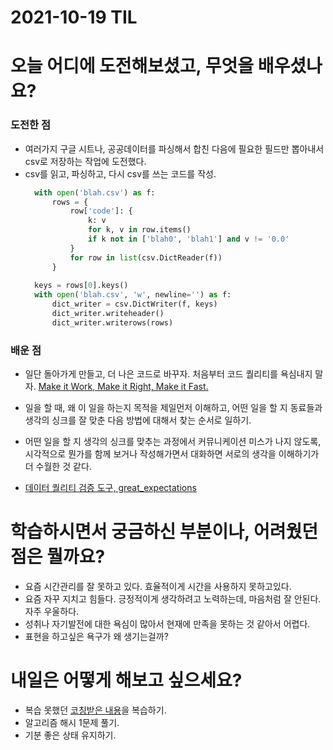 # 2021-10-19 TIL 
# 오늘 어디에 도전해보셨고, 무엇을 배우셨나요?
### 도전한 점  
- 여러가지 구글 시트나, 공공데이터를 파싱해서 합친 다음에 필요한 필드만 뽑아내서 csv로 저장하는 작업에 도전했다. 
- csv를 읽고, 파싱하고, 다시 csv를 쓰는 코드를 작성.
  ```  python
    with open('blah.csv') as f:
        rows = {
            row['code']: {
                k: v
                for k, v in row.items()
                if k not in ['blah0', 'blah1'] and v != '0.0'
            }
            for row in list(csv.DictReader(f))
        }
    
    keys = rows[0].keys()
    with open('blah.csv', 'w', newline='') as f:
        dict_writer = csv.DictWriter(f, keys)
        dict_writer.writeheader()
        dict_writer.writerows(rows)
  ```
### 배운 점 
- 일단 돌아가게 만들고, 더 나은 코드로 바꾸자. 처음부터 코드 퀄리티를 욕심내지 말자. 
  [Make it Work, Make it Right, Make it Fast.](https://wiki.c2.com/?MakeItWorkMakeItRightMakeItFast)

- 일을 할 때, 왜 이 일을 하는지 목적을 제일먼저 이해하고, 어떤 일을 할 지 동료들과 생각의 싱크를 잘 맞춘 다음 방법에 대해서 찾는 순서로 일하기.
- 어떤 일을 할 지 생각의 싱크를 맞추는 과정에서 커뮤니케이션 미스가 나지 않도록, 시각적으로 뭔가를 함께 보거나 작성해가면서 대화하면 서로의 생각을 이해하기가 더 수월한 것 같다. 
- [데이터 퀄리티 검증 도구, great_expectations](https://greatexpectations.io/expectations/expect_value_at_index)

# 학습하시면서 궁금하신 부분이나, 어려웠던 점은 뭘까요?
- 요즘 시간관리를 잘 못하고 있다. 효율적이게 시간을 사용하지 못하고있다. 
- 요즘 자꾸 지치고 힘들다. 긍정적이게 생각하려고 노력하는데, 마음처럼 잘 안된다. 자주 우울하다.
- 성취나 자기발전에 대한 욕심이 많아서 현재에 만족을 못하는 것 같아서 어렵다. 
- 표현을 하고싶은 욕구가 왜 생기는걸까?
 

# 내일은 어떻게 해보고 싶으세요?
- 복습 못했던 [코칭받은 내용](https://dawn-bulb-f4b.notion.site/b074943606f247a4982e23515ba10e06)을 복습하기.
- 알고리즘 해시 1문제 풀기.
- 기분 좋은 상태 유지하기. 
